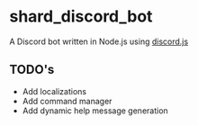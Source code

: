 # shard_discord_bot
A Discord bot written in Node.js using [discord.js](https://github.com/discordjs/discord.js)

## TODO's

* Add localizations
* Add command manager
* Add dynamic help message generation
